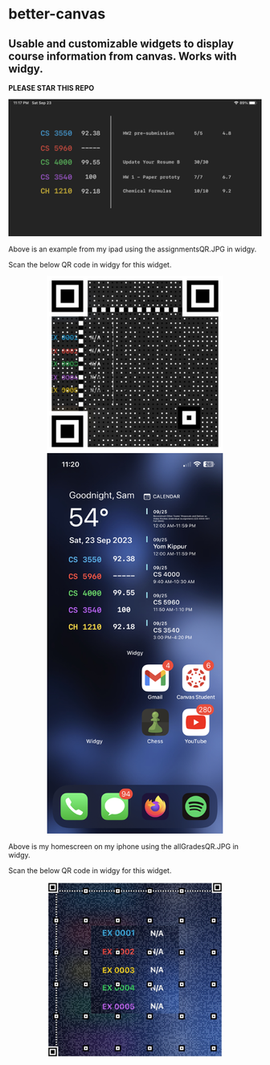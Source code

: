 # better-canvas
## Usable and customizable widgets to display course information from canvas.  Works with widgy.
**PLEASE STAR THIS REPO**




<div style="text-align: center;">
<img src="/images/betterCanvasIpadExample.jpg" width=700px>
</div>

<p>Above is an example from my ipad using the assignmentsQR.JPG in widgy.</p>

Scan the below QR code in widgy for this widget.
<div style="text-align: center;">
<img src="/images/assignmentsQR.JPG" width=350px>
</div>

<div style="text-align: center;">
<img src="/images/betterCanvasExample.jpg" width=350px>
</div>

<p>Above is my homescreen on my iphone using the allGradesQR.JPG in widgy.</p>

Scan the below QR code in widgy for this widget.

<div style="text-align: center;">
<img src="/images/allGradesQR.JPG" width=350px>
</div>
